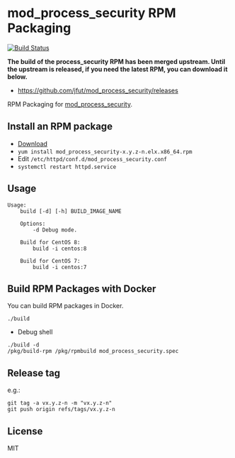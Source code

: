 # mod_process_security RPM Packaging

[![Build Status](https://github.com/jfut/mod_process_security-rpm/workflows/test/badge.svg?branch=master)](https://github.com/jfut/mod_process_security-rpm/actions?query=workflow%3Atest)

**The build of the process_security RPM has been merged upstream. Until the upstream is released, if you need the latest RPM, you can download it below.**

- https://github.com/jfut/mod_process_security/releases

RPM Packaging for [mod_process_security](https://github.com/matsumotory/mod_process_security).

## Install an RPM package

- [Download](https://github.com/jfut/mod_process_security-rpm/releases)
- `yum install mod_process_security-x.y.z-n.elx.x86_64.rpm`
- Edit `/etc/httpd/conf.d/mod_process_security.conf`
- `systemctl restart httpd.service`

## Usage

```
Usage:
    build [-d] [-h] BUILD_IMAGE_NAME

    Options:
        -d Debug mode.

    Build for CentOS 8:
        build -i centos:8

    Build for CentOS 7:
        build -i centos:7
```

## Build RPM Packages with Docker

You can build RPM packages in Docker.

```
./build
```

- Debug shell

```
./build -d
/pkg/build-rpm /pkg/rpmbuild mod_process_security.spec
```

## Release tag

e.g.:

```
git tag -a vx.y.z-n -m "vx.y.z-n"
git push origin refs/tags/vx.y.z-n
```

## License

MIT

